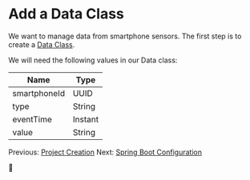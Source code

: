 # Add a Data Class

We want to manage data from smartphone sensors. The first step is to create a [Data Class](https://kotlinlang.org/docs/reference/data-classes.html).

We will need the following values in our Data class:

| Name  | Type |
| ------------- | ------------- |
| smartphoneId  | UUID  |
| type  | String  |
| eventTime  | Instant  |
| value  | String  |

Previous: [Project Creation](02_ConfigureSpringBoot.md)
Next: [Spring Boot Configuration](04_CreateController.md)

:horse:
